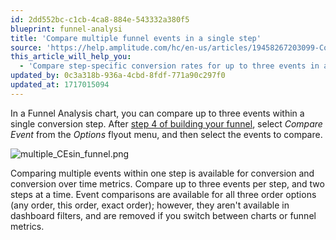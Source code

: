 ```yaml
---
id: 2dd552bc-c1cb-4ca8-884e-543332a380f5
blueprint: funnel-analysi
title: 'Compare multiple funnel events in a single step'
source: 'https://help.amplitude.com/hc/en-us/articles/19458267203099-Compare-multiple-funnel-events-in-a-single-step'
this_article_will_help_you:
  - 'Compare step-specific conversion rates for up to three events in a Funnel Analysis chart'
updated_by: 0c3a318b-936a-4cbd-8fdf-771a90c297f0
updated_at: 1717015094
---
```

In a Funnel Analysis chart, you can compare up to three events within a single conversion step. After [step 4 of building your funnel](/docs/analytics/charts/funnel-analysis/funnel-analysis-build), select *Compare Event* from the *Options* flyout menu, and then select the events to compare.

![multiple_CEsin_funnel.png](/docs/output/img/funnel-analysis/multiple-cesin-funnel-png.png)

Comparing multiple events within one step is available for conversion and conversion over time metrics. Compare up to three events per step, and two steps at a time. Event comparisons are available for all three order options (any order, this order, exact order); however, they aren't available in dashboard filters, and are removed if you switch between charts or funnel metrics.
